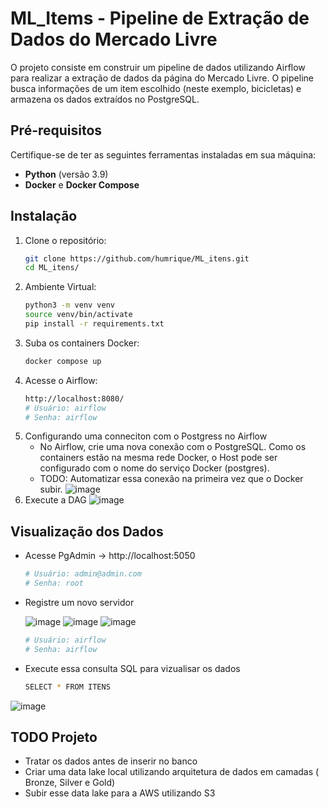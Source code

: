 # ML_Items - Pipeline de Extração de Dados do Mercado Livre

O projeto consiste em construir um pipeline de dados utilizando Airflow para realizar a extração de dados da página do Mercado Livre. O pipeline busca informações de um item escolhido (neste exemplo, bicicletas) e armazena os dados extraídos no PostgreSQL.

## Pré-requisitos

Certifique-se de ter as seguintes ferramentas instaladas em sua máquina:
- **Python** (versão 3.9)
- **Docker** e **Docker Compose**

## Instalação

1. Clone o repositório:
   ```bash
   git clone https://github.com/humrique/ML_itens.git
   cd ML_itens/

2. Ambiente Virtual:
    ```bash
    python3 -m venv venv
    source venv/bin/activate
    pip install -r requirements.txt

3. Suba os containers Docker:
    ```bash
    docker compose up

4. Acesse o Airflow:
    ```bash
    http://localhost:8080/
    # Usuário: airflow
    # Senha: airflow
    
5. Configurando uma conneciton com o Postgress no Airflow
   - No Airflow, crie uma nova conexão com o PostgreSQL. Como os containers estão na mesma rede Docker, o Host pode ser configurado com o nome do serviço Docker (postgres).
   - TODO: Automatizar essa conexão na primeira vez que o Docker subir.
   ![image](https://github.com/user-attachments/assets/51b4ccc8-36c3-428e-aa8d-359b46e554bf)
6. Execute a DAG
   ![image](https://github.com/user-attachments/assets/d47a0538-1ecb-4d56-b5a2-6bdf940526da)


## Visualização dos Dados
   - Acesse PgAdmin -> http://localhost:5050
        ```bash
        # Usuário: admin@admin.com
        # Senha: root
   - Registre um novo servidor

        ![image](https://github.com/user-attachments/assets/cdb67728-541a-4afd-8b63-4ee31e20a0f2)
        ![image](https://github.com/user-attachments/assets/cf5d8a3e-4db3-4042-b567-a23f7389d89d)
        ![image](https://github.com/user-attachments/assets/9fdc3bc7-9db6-4159-8c53-ac9ec1f37312)
        ```bash
        # Usuário: airflow
        # Senha: airflow   


   - Execute essa consulta SQL para vizualisar os dados
        ```bash
        SELECT * FROM ITENS

   ![image](https://github.com/user-attachments/assets/62fe8173-3d14-4bfd-8525-5d3a10838d0d)

##  TODO Projeto
  - Tratar os dados antes de inserir no banco
  - Criar uma data lake local utilizando arquitetura de dados em camadas ( Bronze, Silver e Gold)
  - Subir esse data lake para a AWS utilizando S3 
